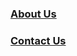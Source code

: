 ### [About Us](https://ncp-ph.github.io/ncp/about)
### [Contact Us](https://ncp-ph.github.io/ncp/contact)
